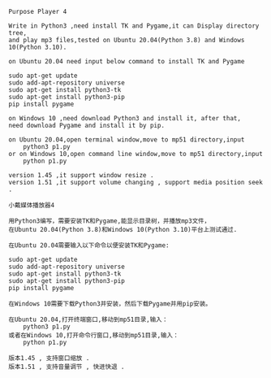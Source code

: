     Purpose Player 4

    Write in Python3 ,need install TK and Pygame,it can Display directory tree,
    and play mp3 files,tested on Ubuntu 20.04(Python 3.8) and Windows 10(Python 3.10).

    on Ubuntu 20.04 need input below command to install TK and Pygame

    sudo apt-get update
    sudo add-apt-repository universe
    sudo apt-get install python3-tk
    sudo apt-get install python3-pip
    pip install pygame

    on Windows 10 ,need download Python3 and install it, after that,
    need download Pygame and install it by pip.

    on Ubuntu 20.04,open terminal window,move to mp51 directory,input 
        python3 p1.py
    or on Windows 10,open command line window,move to mp51 directory,input
        python p1.py

    version 1.45 ,it support window resize .
    version 1.51 ,it support volume changing , support media position seek .
    
    小戴媒体播放器4

    用Python3编写，需要安装TK和Pygame,能显示目录树，并播放mp3文件，
    在Ubuntu 20.04(Python 3.8)和Windows 10(Python 3.10)平台上测试通过.

    在Ubuntu 20.04需要输入以下命令以便安装TK和Pygame:

    sudo apt-get update
    sudo add-apt-repository universe
    sudo apt-get install python3-tk
    sudo apt-get install python3-pip
    pip install pygame

    在Windows 10需要下载Python3并安装，然后下载Pygame并用pip安装。

    在Ubuntu 20.04,打开终端窗口,移动到mp51目录,输入：
        python3 p1.py
    或者在Windows 10,打开命令行窗口,移动到mp51目录,输入：
        python p1.py

    版本1.45 , 支持窗口缩放 .
    版本1.51 , 支持音量调节 , 快进快退 .


